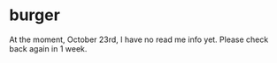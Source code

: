# burger

At the moment, October 23rd, I have no read me info yet. Please check back again in 1 week.